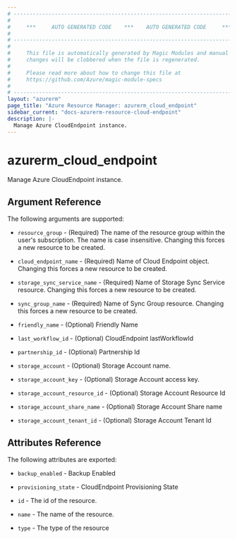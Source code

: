 ```yaml
---
# ----------------------------------------------------------------------------
#
#     ***     AUTO GENERATED CODE    ***    AUTO GENERATED CODE     ***
#
# ----------------------------------------------------------------------------
#
#     This file is automatically generated by Magic Modules and manual
#     changes will be clobbered when the file is regenerated.
#
#     Please read more about how to change this file at
#     https://github.com/Azure/magic-module-specs
#
# ----------------------------------------------------------------------------
layout: "azurerm"
page_title: "Azure Resource Manager: azurerm_cloud_endpoint"
sidebar_current: "docs-azurerm-resource-cloud-endpoint"
description: |-
  Manage Azure CloudEndpoint instance.
---
```


# azurerm_cloud_endpoint

Manage Azure CloudEndpoint instance.


## Argument Reference

The following arguments are supported:

* `resource_group` - (Required) The name of the resource group within the user's subscription. The name is case insensitive. Changing this forces a new resource to be created.

* `cloud_endpoint_name` - (Required) Name of Cloud Endpoint object. Changing this forces a new resource to be created.

* `storage_sync_service_name` - (Required) Name of Storage Sync Service resource. Changing this forces a new resource to be created.

* `sync_group_name` - (Required) Name of Sync Group resource. Changing this forces a new resource to be created.

* `friendly_name` - (Optional) Friendly Name

* `last_workflow_id` - (Optional) CloudEndpoint lastWorkflowId

* `partnership_id` - (Optional) Partnership Id

* `storage_account` - (Optional) Storage Account name.

* `storage_account_key` - (Optional) Storage Account access key.

* `storage_account_resource_id` - (Optional) Storage Account Resource Id

* `storage_account_share_name` - (Optional) Storage Account Share name

* `storage_account_tenant_id` - (Optional) Storage Account Tenant Id

## Attributes Reference

The following attributes are exported:

* `backup_enabled` - Backup Enabled

* `provisioning_state` - CloudEndpoint Provisioning State

* `id` - The id of the resource.

* `name` - The name of the resource.

* `type` - The type of the resource
